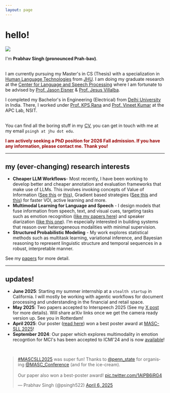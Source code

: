 ```yaml
---
layout: page
---
```


# hello!

<img src="https://Prabhav55221.github.io/profile.png" class="floatpic">

I'm **Prabhav Singh (pronounced Prah-bav)**.<br><br>

I am currently pursuing my Master's in CS (Thesis) with a specialization in [Human Language Technologies](https://www.clsp.jhu.edu/human-language-technology-masters/) from [JHU](https://engineering.jhu.edu). I am doing my graduate research at the [Center for Language and Speech Processing](https://www.clsp.jhu.edu/) where I am fortunate to be advised by [Prof. Jason Eisner](https://www.cs.jhu.edu/~jason/) & [Prof. Jesus Villalba](https://engineering.jhu.edu/faculty/jesus-villalba/). <br>

I completed my Bachelor's in Engineering (Electrical) from [Delhi University](https://www.du.ac.in) in India. There, I worked under [Prof. KPS Rana](https://sites.google.com/site/kpsrana1/home) and [Prof. Vineet Kumar](http://nsut.ac.in/en/node/554) at the APC Lab, NSIT.<br><br>

You can find all the boring stuff in my [CV](https://Prabhav55221.github.io/file/prabhavsresume.pdf), you can get in touch with me at my email ```psingh at jhu dot edu```. 

**<font color="#990000">I am actively seeking a PhD position for 2026 Fall admission. If you have any information, please contact me. Thank you!</font>**

---

## my (ever-changing) research interests

- **Cheaper LLM Workflows**- Most recently, I have been working to develop better and cheaper annotation and evaluation frameworks that make use of LLMs. This involves invoking concepts of Value of Information ([See this](https://arxiv.org/abs/2110.13973) or [this](https://dl.acm.org/doi/10.5555/2051237.2051240)), Gradient based strategies ([See this](https://arxiv.org/abs/2002.08484) and [this](https://arxiv.org/abs/2402.04333)) for faster VOI, active learning and more.
- **Multimodal Learning for Language and Speech** - I design models that fuse information from speech, text, and visual cues, targeting tasks such as emotion recognition ([like my papers here](https://Prabhav55221.github.io/file/EmoJudge_Interspeech_CameraReady.pdf)) and speaker diarization ([like this one](https://Prabhav55221.github.io/file/CYS_MYD_CameraReady.pdf)). I’m especially interested in building systems that reason over heterogeneous modalities with minimal supervision.
- **Structured Probabilistic Modeling** - My work explores statistical methods such as multitask learning, variational inference, and Bayesian reasoning to represent linguistic structure and temporal sequences in a robust, interpretable manner.

See my [papers](https://Prabhav55221.github.io/publications) for more detail.

---

## updates!

- **June 2025**: Starting my summer internship at a ```stealth startup``` in California. I will mostly be working with agentic workflows for document processing and understanding in the financial and retail space.
- **May 2025**: Two papers accepted to Interspeech 2025 (See my [X post](https://x.com/psingh522/status/1925354318988751117) for more details). Will share arXiv links once we get the camera ready version up. See you in Rotterdam!
- **April 2025**: Our poster ([read here](https://Prabhav55221.github.io/file/MASCSLL-FINAL.pdf)) won a best poster award at [MASC-SLL 2025](https://www.mascsll.org/program/#:~:text=Active%20Learning%20and%20Feature%2DAcquisition%20with%20LLMs%20and%20Humans%20(Prabhav%20Singh%2C%20Haojun%20Shi%2C%20Jason%20Eisner))!
- **September 2024**: Our paper which explores multimodality in emotion recogntion for MCI's has been accepted to ICMI'24 and is now [available](https://dl.acm.org/doi/10.1145/3678957.3689332)!

<br>

<blockquote class="twitter-tweet"><p lang="en" dir="ltr"><a href="https://twitter.com/hashtag/MASCSLL2025?src=hash&amp;ref_src=twsrc%5Etfw">#MASCSLL2025</a> was super fun! Thanks to <a href="https://twitter.com/penn_state?ref_src=twsrc%5Etfw">@penn_state</a> for organising <a href="https://twitter.com/MASC_Conference?ref_src=twsrc%5Etfw">@MASC_Conference</a> (and for the ice-cream). <br><br>Our paper also won a best-poster award! <a href="https://t.co/1AlPB6iRG4">pic.twitter.com/1AlPB6iRG4</a></p>&mdash; Prabhav Singh (@psingh522) <a href="https://twitter.com/psingh522/status/1908705799276277926?ref_src=twsrc%5Etfw">April 6, 2025</a></blockquote> <script async src="https://platform.twitter.com/widgets.js" charset="utf-8"></script>

